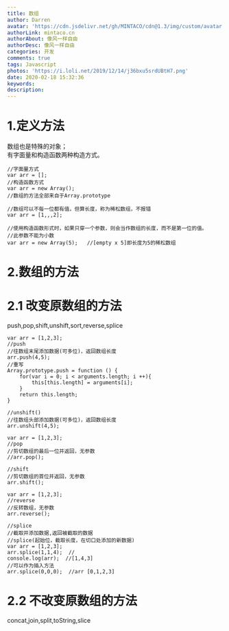 ```yaml
---
title: 数组
author: Darren
avatar: 'https://cdn.jsdelivr.net/gh/MINTACO/cdn@1.3/img/custom/avatar.jpg'
authorLink: mintaco.cn
authorAbout: 像风一样自由
authorDesc: 像风一样自由
categories: 开发
comments: true
tags: Javascript
photos: 'https://i.loli.net/2019/12/14/j36bxu5srdUBtH7.png'
date: 2020-02-18 15:32:36
keywords:
description:
---
```

# 1.定义方法
数组也是特殊的对象；  
有字面量和构造函数两种构造方式。
```
//字面量方式
var arr = [];
//构造函数方式
var arr = new Array();
//数组的方法全部来自于Array.prototype

//数组可以不每一位都有值，但算长度，称为稀松数组，不报错
var arr = [1,,,2];

//使用构造函数形式时，如果只穿一个参数，则会当作数组的长度，而不是第一位的值。
//此参数不能为小数
var arr = new Array(5);   //[empty x 5]即长度为5的稀松数组

```
# 2.数组的方法
# 2.1 改变原数组的方法
push,pop,shift,unshift,sort,reverse,splice
```
var arr = [1,2,3];
//push
//往数组末尾添加数据(可多位)，返回数组长度
arr.push(4,5);
//重写
Array.prototype.push = function () {
    for(var i = 0; i < arguments.length; i ++){
        this[this.length] = arguments[i];
    }
    return this.length;
}

//unshift()
//往数组头部添加数据(可多位)，返回数组长度
arr.unshift(4,5);
```
```
var arr = [1,2,3];
//pop
//剪切数组的最后一位并返回，无参数
//arr.pop();

//shift
//剪切数组的首位并返回，无参数
arr.shift();
```
```
var arr = [1,2,3];
//reverse
//反转数组，无参数
arr.reverse();  
```
```
//splice
//截取并添加数据,返回被截取的数据
//splice(起始位，截取长度，在切口处添加的新数据)
var arr = [1,2,3];
arr.splice(1,1,4);  //
console.log(arr);  //[1,4,3]
//可以作为插入方法
arr.splice(0,0,0);  //arr [0,1,2,3]

```
# 2.2 不改变原数组的方法
concat,join,split,toString,slice
```
```